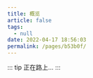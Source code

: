 ```yaml
---
title: 概览
article: false
tags: 
  - null
date: 2022-04-17 18:56:03
permalink: /pages/b53b0f/
---
```

::: tip
正在路上...
:::